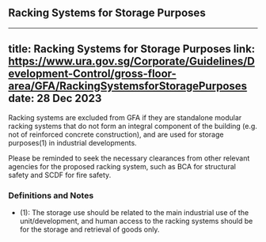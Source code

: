 
## Racking Systems for Storage Purposes
---
title: Racking Systems for Storage Purposes
link: https://www.ura.gov.sg/Corporate/Guidelines/Development-Control/gross-floor-area/GFA/RackingSystemsforStoragePurposes
date: 28 Dec 2023
---

Racking systems are excluded from GFA if they are standalone modular racking systems that do not form an integral component of the building (e.g. not of reinforced concrete construction), and are used for storage purposes(1) in industrial developments.

Please be reminded to seek the necessary clearances from other relevant agencies for the proposed racking system, such as BCA for structural safety and SCDF for fire safety.

### Definitions and Notes

- (1): The storage use should be related to the main industrial use of the unit/development, and human access to the racking systems should be for the storage and retrieval of goods only.

